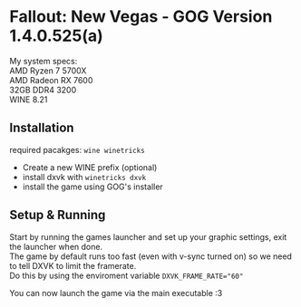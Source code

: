 # Fallout: New Vegas - GOG Version 1.4.0.525(a)
My system specs:  
AMD Ryzen 7 5700X  
AMD Radeon RX 7600  
32GB DDR4 3200  
WINE 8.21  

## Installation
required pacakges: `wine winetricks`  
- Create a new WINE prefix (optional)
- install dxvk with `winetricks dxvk`
- install the game using GOG's installer

## Setup & Running
Start by running the games launcher and set up your graphic settings, exit the launcher when done.  
The game by default runs too fast (even with v-sync turned on) so we need to tell DXVK to limit the framerate.  
Do this by using the enviroment variable `DXVK_FRAME_RATE="60"`  

You can now launch the game via the main executable :3  
